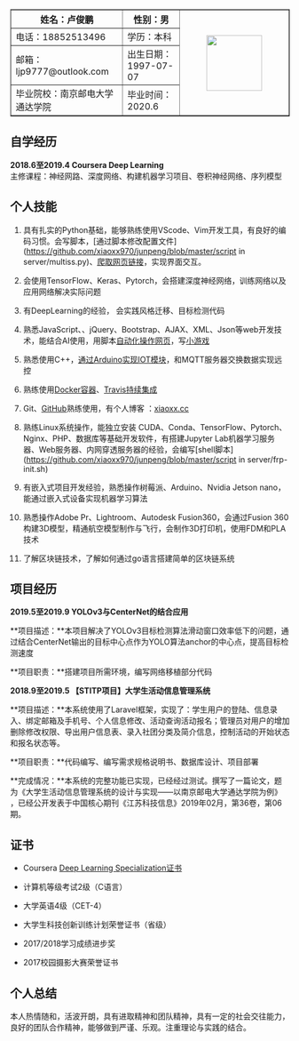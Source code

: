 <table border="1" >
<tr>
<th>姓名：卢俊鹏</th>
<th>性别：男</th>
<th rowspan="4" width="180"><center><img src="C:\Users\xiaoxx\OneDrive\图片\简历照.jpg" width="100"/></center></th>
</tr>
<tr>
<td>电话：18852513496</td>
<td>学历：本科</td>
</tr>
<tr>
<td>邮箱：ljp9777@outlook.com</td>
<td>出生日期：1997-07-07</td>
</tr>
<tr>
<td>毕业院校：南京邮电大学通达学院</td>
<td>毕业时间：2020.6</td>
</tr>
</table>

## 自学经历

**2018.6至2019.4			Coursera						Deep Learning**		 
主修课程：神经网路、深度网络、构建机器学习项目、卷积神经网络、序列模型

## 个人技能

1. 具有扎实的Python基础，能够熟练使用VScode、Vim开发工具，有良好的编码习惯。会写脚本，[通过脚本修改配置文件](https://github.com/xiaoxx970/junpeng/blob/master/script in server/multiss.py)、[爬取网页链接](https://github.com/xiaoxx970/mipay-extract/blob/master/getlink.py)，实现界面交互。

2. 会使用TensorFlow、Keras、Pytorch，会搭建深度神经网络，训练网络以及应用网络解决实际问题

3. 有DeepLearning的经验， 会实践风格迁移、目标检测代码

4. 熟悉JavaScript、、jQuery、Bootstrap、AJAX、XML、Json等web开发技术，能结合AI使用，用脚本[自动化操作网页](https://github.com/xiaoxx970/wechat_vip_info_export)，写[小游戏](https://github.com/xiaoxx970/2048)

5. 熟悉使用C++，[通过Arduino实现IOT模块](https://github.com/xiaoxx970/xiaomi_lamp/blob/master/xiaomi_lamp.ino)，和MQTT服务器交换数据实现远控

6. 熟练使用[Docker容器](https://github.com/xiaoxx970/-Docker-Jetson-nano-filerun)、[Travis持续集成](https://travis-ci.org/xiaoxx970/xiaoxx970.github.io/jobs/577688149/config)

7. Git、[GitHub](https://github.com/xiaoxx970)熟练使用，有个人博客 ：[xiaoxx.cc](https://xiaoxx.cc)

8. 熟练Linux系统操作，能独立安装 CUDA、Conda、TensorFlow、Pytorch、Nginx、PHP、数据库等基础开发软件，有搭建Jupyter Lab机器学习服务器、Web服务器、内网穿透服务器的经验，会编写[shell脚本](https://github.com/xiaoxx970/junpeng/blob/master/script in server/frp-init.sh)

9. 有嵌入式项目开发经验，熟悉操作树莓派、Arduino、Nvidia Jetson nano，能通过嵌入式设备实现机器学习算法

10. 熟悉操作Adobe Pr、Lightroom、Autodesk Fusion360，会通过Fusion 360 构建3D模型，精通航空模型制作与飞行，会制作3D打印机，使用FDM和PLA技术

11. 了解区块链技术，了解如何通过go语言搭建简单的区块链系统

## 项目经历

**2019.5至2019.9			YOLOv3与CenterNet的结合应用**

**项目描述：**本项目解决了YOLOv3目标检测算法滑动窗口效率低下的问题，通过结合CenterNet输出的目标中心点作为YOLO算法anchor的中心点，提高目标检测速度

**项目职责：**搭建项目所需环境，编写网络移植部分代码

**2018.9至2019.5			【STITP项目】大学生活动信息管理系统**

**项目描述：**本系统使用了Laravel框架，实现了：学生用户的登陆、信息录入、绑定邮箱及手机号、个人信息修改、活动查询活动报名；管理员对用户的增加删除修改权限、导出用户信息表、录入社团分类及简介信息，控制活动的开始状态和报名状态等。

**项目职责：**代码编写、编写需求规格说明书、数据库设计、项目部署 

**完成情况：**本系统的完整功能已实现，已经经过测试。撰写了一篇论文，题为《大学生活动信息管理系统的设计与实现——以南京邮电大学通达学院为例》 ，已经公开发表于中国核心期刊《江苏科技信息》2019年02月，第36卷，第06期。

## 证书

- Coursera [Deep Learning Specialization证书](https://www.coursera.org/account/accomplishments/specialization/certificate/B5WCUCJ83Z3V)

- 计算机等级考试2级（C语言）

- 大学英语4级（CET-4）
- 大学生科技创新训练计划荣誉证书（省级）
- 2017/2018学习成绩进步奖
- 2017校园摄影大赛荣誉证书

## 个人总结

本人热情随和，活波开朗，具有进取精神和团队精神，具有一定的社会交往能力，良好的团队合作精神，能够做到严谨、乐观。注重理论与实践的结合。